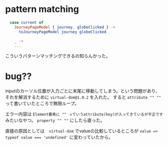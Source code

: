 # pattern matching

```elm
  case current of
    JourneyPageModel { journey, globeClicked } ->
      toJourneyPageModel journey globeClicked
      
    _ ->
    ...
```

こういうパターンマッチングできるの知らんかった。

# bug??

inputのカーソル位置が入力ごとに末尾に移動してしまう。という問題があり、それを解消するために `virtual-dom@1.0.2` を入れた。
すると `attribute "" ""` って書いていたところで無限ループ。

エラー内容は `Element要素に "" っていうattribute(key)が入ってきているが不正です` みたいなやつ。
`property "" ""` にしたら直った。

直接の原因としては　`virtual-dom` でvalueの比較しているところが `value => typeof value === 'undefined'` に変わっていたから。
